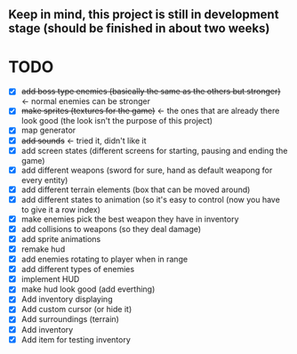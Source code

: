## Keep in mind, this project is still in development stage (should be finished in about two weeks)

# TODO
- [x] ~~add boss type enemies (basically the same as the others but stronger)~~ <- normal enemies can be stronger
- [x] ~~make sprites (textures for the game)~~ <- the ones that are already there look good (the look isn't the purpose of this project)
- [x] map generator
- [x] ~~add sounds~~ <- tried it, didn't like it
- [x] add screen states (different screens for starting, pausing and ending the game)
- [x] add different weapons (sword for sure, hand as default weapong for every entity)
- [x] add different terrain elements (box that can be moved around)
- [x] add different states to animation (so it's easy to control (now you have to give it a row index)
- [x] make enemies pick the best weapon they have in inventory 
- [x] add collisions to weapons (so they deal damage)
- [x] add sprite animations
- [x] remake hud
- [x] add enemies rotating to player when in range
- [x] add different types of enemies
- [x] implement HUD
- [x] make hud look good (add everthing)
- [x] Add inventory displaying
- [x] Add custom cursor (or hide it)
- [x] Add surroundings (terrain)
- [x] Add inventory
- [x] Add item for testing inventory
